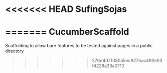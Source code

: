 <<<<<<< HEAD
SufingSojas
===============
=======
CucumberScaffold
================

Scaffolding to allow bare features to be tested against pages in a public directory
>>>>>>> 270d4d71080a5ec927bac493e03f4228a33a0710

